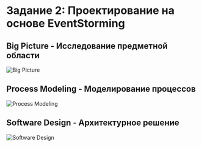 # Задание 2: Проектирование на основе EventStorming

## Big Picture - Исследование предметной области
![Big Picture](event-storming-big-picture.png)

## Process Modeling - Моделирование процессов
![Process Modeling](event-storming-process.png)

## Software Design - Архитектурное решение
![Software Design](event-storming-design.png)
